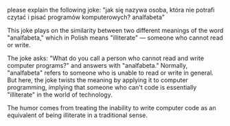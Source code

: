 please explain the following joke: "jak się nazywa osoba, która nie potrafi czytać i pisać programów komputerowych? analfabeta"


This joke plays on the similarity between two different meanings of the word "analfabeta," which in Polish means "illiterate" — someone who cannot read or write.

The joke asks: "What do you call a person who cannot read and write computer programs?" and answers with "analfabeta." Normally, "analfabeta" refers to someone who is unable to read or write in general. But here, the joke twists the meaning by applying it to computer programming, implying that someone who can't code is essentially "illiterate" in the world of technology.

The humor comes from treating the inability to write computer code as an equivalent of being illiterate in a traditional sense.
